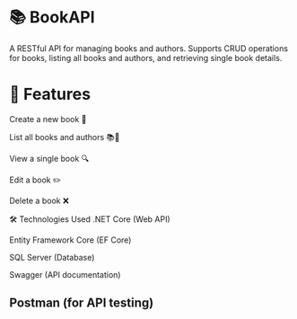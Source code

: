# 📚 BookAPI
A RESTful API for managing books and authors. Supports CRUD operations for books, listing all books and authors, and retrieving single book details.

# 🚀 Features
Create a new book 📖

List all books and authors 📚👥

View a single book 🔍

Edit a book ✏️

Delete a book ❌

🛠️ Technologies Used
.NET Core (Web API)

Entity Framework Core (EF Core)

SQL Server (Database)

Swagger (API documentation)

Postman (for API testing)
---

